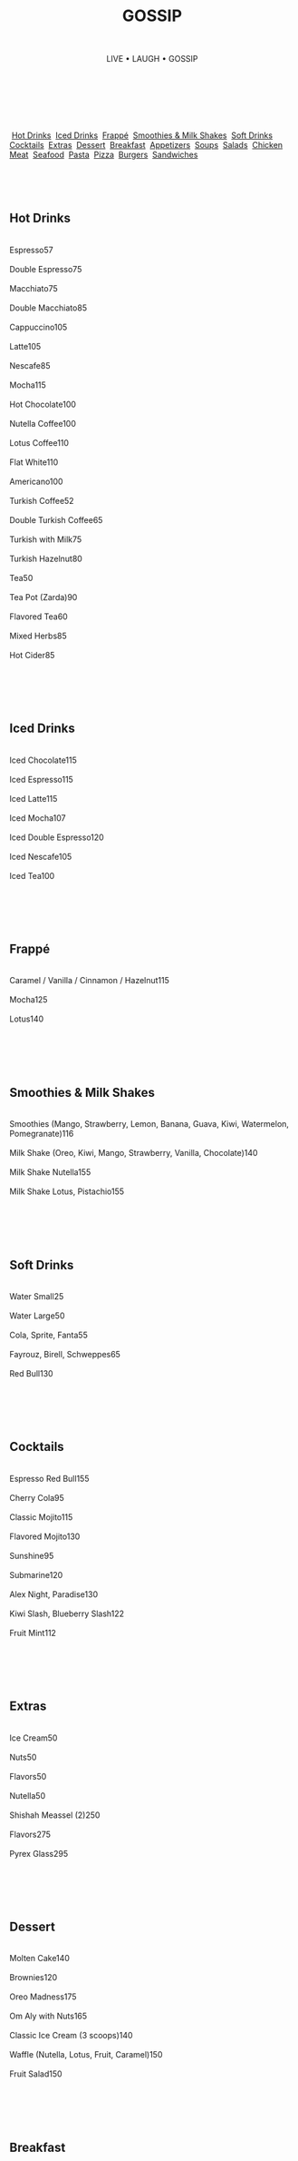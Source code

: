 ‏<!DOCTYPE html>
‏<html lang="en">
‏<head>
‏<meta charset="UTF-8">
‏<meta name="viewport" content="width=device-width, initial-scale=1.0">
‏<title>GOSSIP MENU</title>
‏<style>
‏body {margin:0; font-family:"Georgia", serif; background-color:#fffdf6; color:#3e2f1c;}
‏header {background:linear-gradient(90deg, #5e4632, #a18860); color:white; padding:20px; text-align:center;}
‏header h1 {margin:0; font-size:2.5em; letter-spacing:2px;}
‏nav {background:#3e2f1c; display:flex; justify-content:center; flex-wrap:wrap;}
‏nav a {color:#f5e1a4; padding:12px 20px; text-decoration:none; font-weight:bold; transition:background 0.3s;}
‏nav a:hover {background:#a18860; color:#fff;}
‏section {padding:40px 20px; max-width:900px; margin:auto; animation:fadeIn 1s ease-in;}
‏section h2 {border-bottom:3px solid #a18860; padding-bottom:10px; margin-bottom:20px; font-size:1.8em; text-transform:uppercase;}
‏.item {display:flex; justify-content:space-between; padding:8px 0; border-bottom:1px dotted #c9b89a;}
‏.item:last-child {border:none;}
‏.price {font-weight:bold; color:#5e4632;}
‏@keyframes fadeIn {from {opacity:0; transform:translateY(20px);} to {opacity:1; transform:translateY(0);}}
‏</style>
‏</head>
‏<body>

‏<header>
‏  <h1>GOSSIP</h1>
‏  <p>LIVE • LAUGH • GOSSIP</p>
‏</header>

‏<nav>
‏  <a href="#hotdrinks">Hot Drinks</a>
‏  <a href="#iceddrinks">Iced Drinks</a>
‏  <a href="#frappe">Frappé</a>
‏  <a href="#smoothies">Smoothies & Milk Shakes</a>
‏  <a href="#softdrinks">Soft Drinks</a>
‏  <a href="#cocktails">Cocktails</a>
‏  <a href="#extras">Extras</a>
‏  <a href="#dessert">Dessert</a>
‏  <a href="#breakfast">Breakfast</a>
‏  <a href="#appetizers">Appetizers</a>
‏  <a href="#soups">Soups</a>
‏  <a href="#salads">Salads</a>
‏  <a href="#chicken">Chicken</a>
‏  <a href="#meat">Meat</a>
‏  <a href="#seafood">Seafood</a>
‏  <a href="#pasta">Pasta</a>
‏  <a href="#pizza">Pizza</a>
‏  <a href="#burgers">Burgers</a>
‏  <a href="#sandwiches">Sandwiches</a>
‏</nav>

‏<!-- Hot Drinks -->
‏<section id="hotdrinks">
‏<h2>Hot Drinks</h2>
‏<div class="item"><span>Espresso</span><span class="price">57</span></div>
‏<div class="item"><span>Double Espresso</span><span class="price">75</span></div>
‏<div class="item"><span>Macchiato</span><span class="price">75</span></div>
‏<div class="item"><span>Double Macchiato</span><span class="price">85</span></div>
‏<div class="item"><span>Cappuccino</span><span class="price">105</span></div>
‏<div class="item"><span>Latte</span><span class="price">105</span></div>
‏<div class="item"><span>Nescafe</span><span class="price">85</span></div>
‏<div class="item"><span>Mocha</span><span class="price">115</span></div>
‏<div class="item"><span>Hot Chocolate</span><span class="price">100</span></div>
‏<div class="item"><span>Nutella Coffee</span><span class="price">100</span></div>
‏<div class="item"><span>Lotus Coffee</span><span class="price">110</span></div>
‏<div class="item"><span>Flat White</span><span class="price">110</span></div>
‏<div class="item"><span>Americano</span><span class="price">100</span></div>
‏<div class="item"><span>Turkish Coffee</span><span class="price">52</span></div>
‏<div class="item"><span>Double Turkish Coffee</span><span class="price">65</span></div>
‏<div class="item"><span>Turkish with Milk</span><span class="price">75</span></div>
‏<div class="item"><span>Turkish Hazelnut</span><span class="price">80</span></div>
‏<div class="item"><span>Tea</span><span class="price">50</span></div>
‏<div class="item"><span>Tea Pot (Zarda)</span><span class="price">90</span></div>
‏<div class="item"><span>Flavored Tea</span><span class="price">60</span></div>
‏<div class="item"><span>Mixed Herbs</span><span class="price">85</span></div>
‏<div class="item"><span>Hot Cider</span><span class="price">85</span></div>
‏</section>

‏<!-- Iced Drinks -->
‏<section id="iceddrinks">
‏<h2>Iced Drinks</h2>
‏<div class="item"><span>Iced Chocolate</span><span class="price">115</span></div>
‏<div class="item"><span>Iced Espresso</span><span class="price">115</span></div>
‏<div class="item"><span>Iced Latte</span><span class="price">115</span></div>
‏<div class="item"><span>Iced Mocha</span><span class="price">107</span></div>
‏<div class="item"><span>Iced Double Espresso</span><span class="price">120</span></div>
‏<div class="item"><span>Iced Nescafe</span><span class="price">105</span></div>
‏<div class="item"><span>Iced Tea</span><span class="price">100</span></div>
‏</section>

‏<!-- Frappé -->
‏<section id="frappe">
‏<h2>Frappé</h2>
‏<div class="item"><span>Caramel / Vanilla / Cinnamon / Hazelnut</span><span class="price">115</span></div>
‏<div class="item"><span>Mocha</span><span class="price">125</span></div>
‏<div class="item"><span>Lotus</span><span class="price">140</span></div>
‏</section>

‏<!-- Smoothies & Milk Shakes -->
‏<section id="smoothies">
‏<h2>Smoothies & Milk Shakes</h2>
‏<div class="item"><span>Smoothies (Mango, Strawberry, Lemon, Banana, Guava, Kiwi, Watermelon, Pomegranate)</span><span class="price">116</span></div>
‏<div class="item"><span>Milk Shake (Oreo, Kiwi, Mango, Strawberry, Vanilla, Chocolate)</span><span class="price">140</span></div>
‏<div class="item"><span>Milk Shake Nutella</span><span class="price">155</span></div>
‏<div class="item"><span>Milk Shake Lotus, Pistachio</span><span class="price">155</span></div>
‏</section>

‏<!-- Soft Drinks -->
‏<section id="softdrinks">
‏<h2>Soft Drinks</h2>
‏<div class="item"><span>Water Small</span><span class="price">25</span></div>
‏<div class="item"><span>Water Large</span><span class="price">50</span></div>
‏<div class="item"><span>Cola, Sprite, Fanta</span><span class="price">55</span></div>
‏<div class="item"><span>Fayrouz, Birell, Schweppes</span><span class="price">65</span></div>
‏<div class="item"><span>Red Bull</span><span class="price">130</span></div>
‏</section>

‏<!-- Cocktails -->
‏<section id="cocktails">
‏<h2>Cocktails</h2>
‏<div class="item"><span>Espresso Red Bull</span><span class="price">155</span></div>
‏<div class="item"><span>Cherry Cola</span><span class="price">95</span></div>
‏<div class="item"><span>Classic Mojito</span><span class="price">115</span></div>
‏<div class="item"><span>Flavored Mojito</span><span class="price">130</span></div>
‏<div class="item"><span>Sunshine</span><span class="price">95</span></div>
‏<div class="item"><span>Submarine</span><span class="price">120</span></div>
‏<div class="item"><span>Alex Night, Paradise</span><span class="price">130</span></div>
‏<div class="item"><span>Kiwi Slash, Blueberry Slash</span><span class="price">122</span></div>
‏<div class="item"><span>Fruit Mint</span><span class="price">112</span></div>
‏</section>

‏<!-- Extras -->
‏<section id="extras">
‏<h2>Extras</h2>
‏<div class="item"><span>Ice Cream</span><span class="price">50</span></div>
‏<div class="item"><span>Nuts</span><span class="price">50</span></div>
‏<div class="item"><span>Flavors</span><span class="price">50</span></div>
‏<div class="item"><span>Nutella</span><span class="price">50</span></div>
‏<div class="item"><span>Shishah Meassel (2)</span><span class="price">250</span></div>
‏<div class="item"><span>Flavors</span><span class="price">275</span></div>
‏<div class="item"><span>Pyrex Glass</span><span class="price">295</span></div>
‏</section>

‏<!-- Dessert -->
‏<section id="dessert">
‏<h2>Dessert</h2>
‏<div class="item"><span>Molten Cake</span><span class="price">140</span></div>
‏<div class="item"><span>Brownies</span><span class="price">120</span></div>
‏<div class="item"><span>Oreo Madness</span><span class="price">175</span></div>
‏<div class="item"><span>Om Aly with Nuts</span><span class="price">165</span></div>
‏<div class="item"><span>Classic Ice Cream (3 scoops)</span><span class="price">140</span></div>
‏<div class="item"><span>Waffle (Nutella, Lotus, Fruit, Caramel)</span><span class="price">150</span></div>
‏<div class="item"><span>Fruit Salad</span><span class="price">150</span></div>
‏</section>

‏<!-- Breakfast -->
‏<section id="breakfast">
‏<h2>Breakfast</h2>
‏<div class="item"><span>Standard Breakfast</span><span class="price">350</span></div>
‏<div class="item"><span>Extras</span><span class="price">60</span></div>
‏</section>

‏<!-- Appetizers -->
‏<section id="appetizers">
‏<h2>Appetizers</h2>
‏<div class="item"><span>Mozzarella Sticks (5 Pieces)</span><span class="price">120</span></div>
‏<div class="item"><span>French Fries</span><span class="price">60</span></div>
‏<div class="item"><span>Homemade Chips</span><span class="price">60</span></div>
‏<div class="item"><span>Chicken Strips (5 Pieces)</span><span class="price">150</span></div>
‏<div class="item"><span>Chicken Wings (6 Pieces)</span><span class="price">135</span></div>
‏<div class="item"><span>Fried Shrimps</span><span class="price">190</span></div>
‏<div class="item"><span>Shrimp Cocktail</span><span class="price">200</span></div>
‏<div class="item"><span>Calamari</span><span class="price">170</span></div>
‏<div class="item"><span>Oriental Sausages (Local Meat)</span><span class="price">170</span></div>
‏<div class="item"><span>White Cheese and Tomatoes</span><span class="price">80</span></div>
‏<div class="item"><span>Carrots & Cucumber Slices</span><span class="price">50</span></div>
‏<div class="item"><span>Tehina</span><span class="price">60</span></div>
‏<div class="item"><span>Pickles</span><span class="price">40</span></div>
‏</section>

‏<!-- Soups -->
‏<section id="soups">
‏<h2>Soups</h2>
‏<div class="item"><span>Seasonal Soup</span><span class="price">110</span></div>
‏<div class="item"><span>Molokheya</span><span class="price">90</span></div>
‏<div class="item"><span>Seafood</span><span class="price">220</span></div>
‏<div class="item"><span>Chicken Cream</span><span class="price">150</span></div>
‏<div class="item"><span>Mushroom</span><span class="price">130</span></div>
‏<div class="item"><span>Onion</span><span class="price">140</span></div>
‏</section>

‏<!-- Salads -->
‏<section id="salads">
‏<h2>Salads</h2>
‏<div class="item"><span>Shrimp Caesar Salad</span><span class="price">210</span></div>
‏<div class="item"><span>Chicken Caesar Salad</span><span class="price">160</span></div>
‏<div class="item"><span>Greek Salad</span><span class="price">210</span></div>
‏<div class="item"><span>Tuna Salad</span><span class="price">210</span></div>
‏<div class="item"><span>Rocca Salad</span><span class="price">240</span></div>
‏<div class="item"><span>Gossip Salad</span><span class="price">300</span></div>
‏</section>

‏<!-- Chicken -->
‏<section id="chicken">
‏<h2>Chicken</h2>
‏<div class="item"><span>Shredded Mexican Chicken</span><span class="price">290</span></div>
‏<div class="item"><span>Chicken Curry</span><span class="price">290</span></div>
‏<div class="item"><span>Chicken Panne</span><span class="price">290</span></div>
‏<div class="item"><span>Crispy Chicken</span><span class="price">320</span></div>
‏<div class="item"><span>Grilled Chicken with Lemon Sauce</span><span class="price">330</span></div>
‏<div class="item"><span>Grilled Chicken with Mushroom Sauce</span><span class="price">350</span></div>
‏<div class="item"><span>Chicken Cordon Bleu</span><span class="price">310</span></div>
‏<div class="item"><span>Chicken Cacciatore</span><span class="price">360</span></div>
‏<div class="item"><span>Chicken Gossip</span><span class="price">360</span></div>
‏</section>

‏<!-- Meat -->
‏<section id="meat">
‏<h2>Meat</h2>
‏<div class="item"><span>Beef Stroganoff</span><span class="price">450</span></div>
‏<div class="item"><span>Beef Fillet with Mushroom/Garlic/Pepper</span><span class="price">580</span></div>
‏<div class="item"><span>Surf & Turf</span><span class="price">610</span></div>
‏<div class="item"><span>Mixed Grill</span><span class="price">550</span></div>
‏</section>

‏<!-- Seafood -->
‏<section id="seafood">
‏<h2>Seafood</h2>
‏<div class="item"><span>Mixed Seafood Platter</span><span class="price">520</span></div>
‏<div class="item"><span>Jumbo Shrimps (8 pieces)</span><span class="price">590</span></div>
‏<div class="item"><span>Salmon Fillet Lemon and Butter Sauce</span><span class="price">680</span></div>
‏<div class="item"><span>Fish and Chips</span><span class="price">340</span></div>
‏</section>

‏<!-- Pasta -->
‏<section id="pasta">
‏<h2>Pasta</h2>
‏<div class="item"><span>Arabiata</span><span class="price">165</span></div>
‏<div class="item"><span>Alfredo</span><span class="price">210</span></div>
‏<div class="item"><span>Bolognese</span><span class="price">210</span></div>
‏<div class="item"><span>Negresco</span><span class="price">250</span></div>
‏<div class="item"><span>Crispy Chicken Pasta</span><span class="price">210</span></div>
‏<div class="item"><span>Seafood Pasta</span><span class="price">290</span></div>
‏<div class="item"><span>Chicken Pesto</span><span class="price">240</span></div>
‏<div class="item"><span>Mac Cheese</span><span class="price">220</span></div>
‏<div class="item"><span>Mushroom Pasta</span><span class="price">190</span></div>
‏</section>

‏<!-- Pizza -->
‏<section id="pizza">
‏<h2>Pizza</h2>
‏<div class="item"><span>Pizza Margherita</span><span class="price">200</span></div>
‏<div class="item"><span>Pizza Vegetarian</span><span class="price">200</span></div>
‏<div class="item"><span>Pizza Chicken (BBQ/Ranch)</span><span class="price">240</span></div>
‏<div class="item"><span>Pizza Oriental Sausage</span><span class="price">250</span></div>
‏<div class="item"><span>Pizza Tuna</span><span class="price">250</span></div>
‏<div class="item"><span>Pizza Seafood</span><span class="price">290</span></div>
‏<div class="item"><span>Pizza Salami</span><span class="price">250</span></div>
‏<div class="item"><span>Pizza Anchovies</span><span class="price">290</span></div>
‏<div class="item"><span>Pizza Mixed Beef</span><span class="price">300</span></div>
‏</section>

‏<!-- Burgers -->
‏<section id="burgers">
‏<h2>Burger Sandwiches</h2>
‏<div class="item"><span>Classic Burger</span><span class="price">280</span></div>
‏<div class="item"><span>Cheese Burger</span><span class="price">300</span></div>
‏<div class="item"><span>Mushroom Burger</span><span class="price">310</span></div>
‏<div class="item"><span>Gossip Burger</span><span class="price">340</span></div>
‏</section>

‏<!-- Sandwiches -->
‏<section id="sandwiches">
‏<h2>Sandwiches</h2>
‏<div class="item"><span>Chicken Panne</span><span class="price">210</span></div>
‏<div class="item"><span>Chicken Crispy</span><span class="price">210</span></div>
‏<div class="item"><span>Cordon Bleu</span><span class="price">250</span></div>
‏<div class="item"><span>Seafood (Fried)</span><span class="price">250</span></div>
‏<div class="item"><span>Chicken Fajita</span><span class="price">230</span></div>
‏<div class="item"><span>Beef Fajita</span><span class="price">270</span></div>
‏<div class="item"><span>Seafood Fajita</span><span class="price">290</span></div>
‏<div class="item"><span>Cheesy Steak</span><span class="price">310</span></div>
‏</section>

‏<!-- Footer -->
‏<footer style="background:#3e2f1c; color:#f5e1a4; padding:20px; text-align:center;">
‏  <p>Subject to 12% service and 14% taxes</p>
‏  <p>Address: 19, Kamal El Din Salah Street, Smouha - Alexandria</p>
‏  <p>Phone: 034238828 / 01558443147</p>
‏  <p>Email: gossipcafealex@gmail.com</p>
‏</footer>

‏</body>
‏</html>

‏<!-- Footer -->
‏<footer style="background:#5e4632; color:#f5e1a4; padding:30px 20px; text-align:center; margin-top:40px;">
‏  <p style="margin:5px 0;"><strong>Subject to 12% service and 14% taxes</strong></p>
‏  <p style="margin:5px 0;">Address: 19, Kamal El Din Salah Street, Smouha - Alexandria</p>
‏  <p style="margin:5px 0;">Tel: 034238828 | Mobile: 01558443147</p>
‏  <p style="margin:5px 0;">Email: gossipcafealex@gmail.com</p>
‏  <p style="margin:5px 0; font-size:0.9em;">Register No.: 93932 | Tax ID No.: 432589287</p>
‏</footer>

